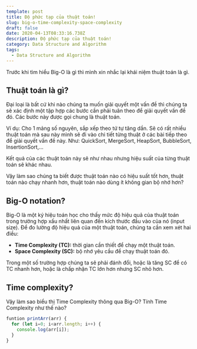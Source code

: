 ```yaml
---
template: post
title: Độ phức tạp của thuật toán!
slug: big-o-time-complexity-space-complexity
draft: false
date: 2020-04-13T08:33:16.738Z
description: Độ phức tạp của thuật toán!
category: Data Structure and Algorithm
tags:
  - Data Structure and Algorithm
---
```

Trước khi tìm hiểu Big-O là gì thì mình xin nhắc lại khái niệm thuật toán là gì.

## **Thuật toán là gì?**

Đại loại là bất cứ khi nào chúng ta muốn giải quyết một vấn đề thì chúng ta sẽ xác định một tập hợp các bước cần phải tuân theo để giải quyết vấn đề đó. Các bước này được gọi chung là thuật toán.

Ví dụ: Cho 1 mảng số nguyên, sắp xếp theo tứ tự tăng dần. Sẽ có rất nhiều thuật toán mà sau này mình sẽ đi vào chi tiết từng thuật ở các bài tiếp theo để giải quyết vấn đề này. Như: QuickSort, MergeSort, HeapSort, BubbleSort, InsertionSort,...

Kết quả của các thuật toán này sẽ như nhau nhưng hiệu suất của từng thuật toán sẽ khác nhau.

Vậy làm sao chúng ta biết được thuật toán nào có hiệu suất tốt hơn, thuật toán nào chạy nhanh hơn, thuật toán nào dùng ít không gian bộ nhớ hơn?

## **Big-O notation?**

Big-O là một ký hiệu toán học cho thấy mức độ hiệu quả của thuật toán trong trường hợp xấu nhất liên quan đến kích thước đầu vào của nó (input size). Để đo lường độ hiệu quả của một thuật toán, chúng ta cần xem xét hai điều:

* **Time Complexity (TC):** thời gian cần thiết để chạy một thuật toán.
* **Space Complexity (SC):** bộ nhớ yêu cầu để chạy thuật toán đó.

Trong một số trường hợp chúng ta sẽ phải đánh đổi, hoặc là tăng SC để có TC nhanh hơn, hoặc là chấp nhận TC lớn hơn nhưng SC nhỏ hơn.



## **Time complexity?**

Vậy làm sao biểu thị Time Complexity thông qua Big-O? Tính Time Complexity như thế nào?

```javascript
funtion printArr(arr) {
  for (let i=0; i<arr.length; i++) {
    console.log(arr[i]);
  }
}
```